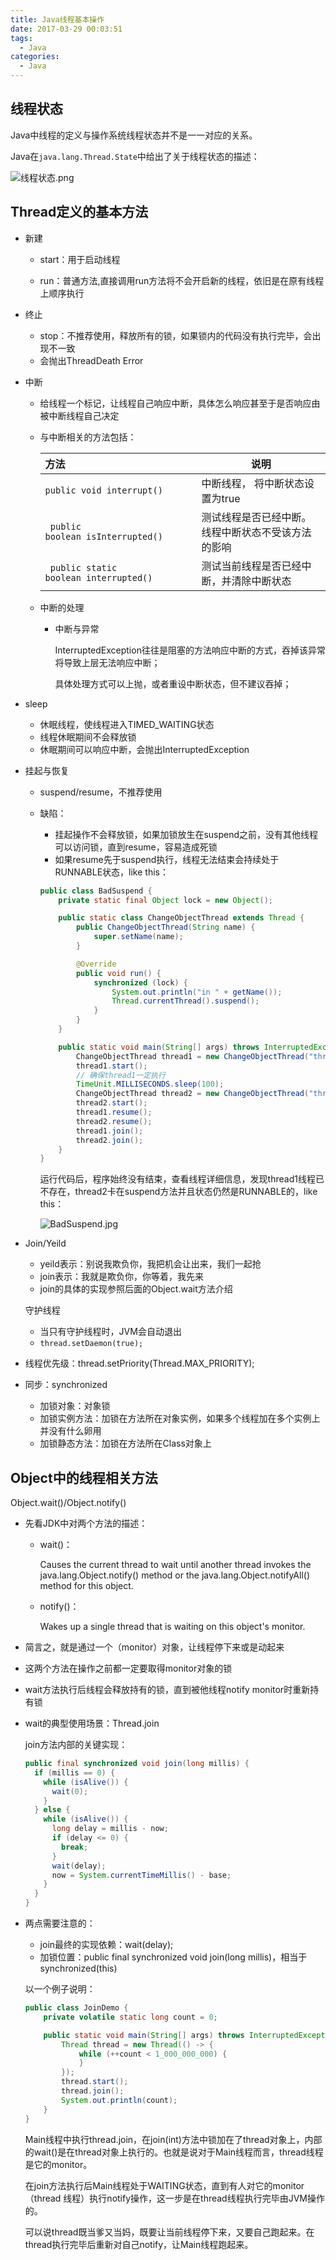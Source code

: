 ```yaml
---
title: Java线程基本操作
date: 2017-03-29 00:03:51
tags:
  - Java
categories:
  - Java
---
```


## 线程状态

Java中线程的定义与操作系统线程状态并不是一一对应的关系。

Java在`java.lang.Thread.State`中给出了关于线程状态的描述：

![线程状态.png](https://ooo.0o0.ooo/2017/03/24/58d507cd6f253.png)

## Thread定义的基本方法

- 新建

  - start：用于启动线程

  - run：普通方法,直接调用run方法将不会开启新的线程，依旧是在原有线程上顺序执行

- 终止

  - stop：不推荐使用，释放所有的锁，如果锁内的代码没有执行完毕，会出现不一致
  - 会抛出ThreadDeath Error

- 中断

  - 给线程一个标记，让线程自己响应中断，具体怎么响应甚至于是否响应由被中断线程自己决定

  - 与中断相关的方法包括：

    | 方法                                     | 说明                        |
    | :------------------------------------- | ------------------------- |
    | `public void interrupt()`              | 中断线程， 将中断状态设置为true        |
    | ` public boolean isInterrupted()`      | 测试线程是否已经中断。线程中断状态不受该方法的影响 |
    | ` public static boolean interrupted()` | 测试当前线程是否已经中断，并清除中断状态      |

  - 中断的处理

    - 中断与异常

      InterruptedException往往是阻塞的方法响应中断的方式，吞掉该异常将导致上层无法响应中断；

      具体处理方式可以上抛，或者重设中断状态，但不建议吞掉；

- sleep

  - 休眠线程，使线程进入TIMED_WAITING状态
  - 线程休眠期间不会释放锁
  - 休眠期间可以响应中断，会抛出InterruptedException


- 挂起与恢复

  - suspend/resume，不推荐使用

  - 缺陷：

    - 挂起操作不会释放锁，如果加锁放生在suspend之前，没有其他线程可以访问锁，直到resume，容易造成死锁
    - 如果resume先于suspend执行，线程无法结束会持续处于RUNNABLE状态，like this：

    ```java
    public class BadSuspend {
        private static final Object lock = new Object();

        public static class ChangeObjectThread extends Thread {
            public ChangeObjectThread(String name) {
                super.setName(name);
            }

            @Override
            public void run() {
                synchronized (lock) {
                    System.out.println("in " + getName());
                    Thread.currentThread().suspend();
                }
            }
        }

        public static void main(String[] args) throws InterruptedException {
            ChangeObjectThread thread1 = new ChangeObjectThread("thread1");
            thread1.start();
            // 确保thread1一定执行
            TimeUnit.MILLISECONDS.sleep(100);
            ChangeObjectThread thread2 = new ChangeObjectThread("thread2");
            thread2.start();
            thread1.resume();
            thread2.resume();
            thread1.join();
            thread2.join();
        }
    }
    ```

    运行代码后，程序始终没有结束，查看线程详细信息，发现thread1线程已不存在，thread2卡在suspend方法并且状态仍然是RUNNABLE的，like this：

    ![BadSuspend.jpg](https://ooo.0o0.ooo/2017/03/24/58d511f21c11c.jpg)

- Join/Yeild

  - yeild表示：别说我欺负你，我把机会让出来，我们一起抢
  - join表示：我就是欺负你，你等着，我先来
  - join的具体的实现参照后面的Object.wait方法介绍

  守护线程

  - 当只有守护线程时，JVM会自动退出
  - `thread.setDaemon(true);`

- 线程优先级：thread.setPriority(Thread.MAX_PRIORITY);

- 同步：synchronized

  - 加锁对象：对象锁
  - 加锁实例方法：加锁在方法所在对象实例，如果多个线程加在多个实例上并没有什么卵用
  - 加锁静态方法：加锁在方法所在Class对象上

## Object中的线程相关方法

Object.wait()/Object.notify()

- 先看JDK中对两个方法的描述：

  - wait()：

    Causes the current thread to wait until another thread invokes the java.lang.Object.notify() method or the java.lang.Object.notifyAll() method for this object.

  - notify()：

    Wakes up a single thread that is waiting on this object's monitor.

- 简言之，就是通过一个（monitor）对象，让线程停下来或是动起来

- 这两个方法在操作之前都一定要取得monitor对象的锁

- wait方法执行后线程会释放持有的锁，直到被他线程notify monitor时重新持有锁

- wait的典型使用场景：Thread.join

  join方法内部的关键实现：

  ```java
  public final synchronized void join(long millis) {
    if (millis == 0) {
      while (isAlive()) {
        wait(0);
      }
    } else {
      while (isAlive()) {
        long delay = millis - now;
        if (delay <= 0) {
          break;
        }
        wait(delay);
        now = System.currentTimeMillis() - base;
      }
    }
  }
  ```

- 两点需要注意的：

  - join最终的实现依赖：wait(delay);
  - 加锁位置：public final synchronized void join(long millis)，相当于synchronized(this)

  以一个例子说明：

  ```java
  public class JoinDemo {
      private volatile static long count = 0;

      public static void main(String[] args) throws InterruptedException {
          Thread thread = new Thread(() -> {
              while (++count < 1_000_000_000) {
              }
          });
          thread.start();
          thread.join();
          System.out.println(count);
      }
  }
  ```

  Main线程中执行thread.join，在join(int)方法中锁加在了thread对象上，内部的wait()是在thread对象上执行的。也就是说对于Main线程而言，thread线程是它的monitor。

  在join方法执行后Main线程处于WAITING状态，直到有人对它的monitor（thread 线程）执行notify操作，这一步是在thread线程执行完毕由JVM操作的。

  可以说thread既当爹又当妈，既要让当前线程停下来，又要自己跑起来。在thread执行完毕后重新对自己notify，让Main线程跑起来。
